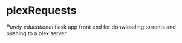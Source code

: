 # plexRequests

*Purely educational*
flask app front end for donwloading torrents and pushing to a plex server
